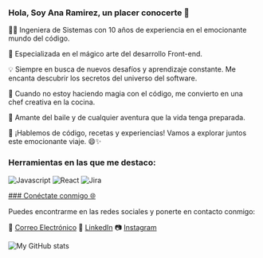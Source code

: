 ### Hola, Soy Ana Ramirez, un placer conocerte 👋

👩‍💻 Ingeniera de Sistemas con 10 años de experiencia en el emocionante mundo del código.

🚀 Especializada en el mágico arte del desarrollo Front-end.

💡 Siempre en busca de nuevos desafíos y aprendizaje constante. Me encanta descubrir los secretos del universo del software.

🍳 Cuando no estoy haciendo magia con el código, me convierto en una chef creativa en la cocina.

💃 Amante del baile y de cualquier aventura que la vida tenga preparada.

💬 ¡Hablemos de código, recetas y experiencias! Vamos a explorar juntos este emocionante viaje. 😄✨

### Herramientas en las que me destaco:
![Javascript](https://img.shields.io/badge/Lenguajes-javascript-yellow)
![React](https://img.shields.io/badge/Framework-react-blue)
![Jira](https://img.shields.io/badge/Agile-Jira-green)

[### Conéctate conmigo 🌐](https://aniramirez2.github.io/)

Puedes encontrarme en las redes sociales y ponerte en contacto conmigo:

📧 [Correo Electrónico](mailto:ramirezarboledaana@gmail.com)
👔 [LinkedIn](https://www.linkedin.com/in/anaramireza)
📷 [Instagram](https://www.instagram.com/anaramireza2)

![My GitHub stats](https://github-readme-stats.vercel.app/api?username=aniramirez2&show_icons=true&theme=gruvbox)


